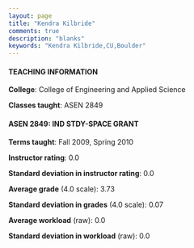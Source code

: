 ```yaml
---
layout: page
title: "Kendra Kilbride" 
comments: true
description: "blanks"
keywords: "Kendra Kilbride,CU,Boulder"
---
```

<head>
<script src="https://ajax.googleapis.com/ajax/libs/jquery/2.1.3/jquery.min.js"></script>
<script src="https://dl.dropboxusercontent.com/s/pc42nxpaw1ea4o9/highcharts.js?dl=0"></script>
<!-- <script src="../assets/js/highcharts.js"></script> -->
<style type="text/css">@font-face {
	font-family: "Bebas Neue";
	src: url(https://www.filehosting.org/file/details/544349/BebasNeue Regular.otf) format("opentype");
	}
	h1.Bebas { 
		font-family: "Bebas Neue", Verdana, Tahoma;
	}
</style>
</head>
	   
#### TEACHING INFORMATION

**College**: College of Engineering and Applied Science

**Classes taught**: ASEN 2849

#### ASEN 2849: IND STDY-SPACE GRANT

**Terms taught**: Fall 2009, Spring 2010

**Instructor rating**: 0.0

**Standard deviation in instructor rating**: 0.0

**Average grade** (4.0 scale): 3.73

**Standard deviation in grades** (4.0 scale): 0.07

**Average workload** (raw): 0.0

**Standard deviation in workload** (raw): 0.0

